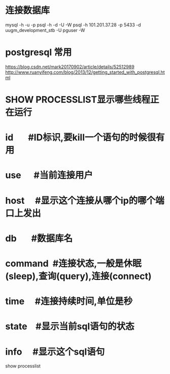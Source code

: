 # 连接数据库
mysql -h -u -p
psql -h  -d  -U  -W
psql -h 101.201.37.28 -p 5433 -d uugm_development_stb -U pguser -W

# postgresql 常用
https://blog.csdn.net/mark20170902/article/details/52512989
http://www.ruanyifeng.com/blog/2013/12/getting_started_with_postgresql.html
# SHOW PROCESSLIST显示哪些线程正在运行
# id       #ID标识,要kill一个语句的时候很有用
# use      #当前连接用户
# host     #显示这个连接从哪个ip的哪个端口上发出
# db       #数据库名
# command  #连接状态,一般是休眠(sleep),查询(query),连接(connect)
# time     #连接持续时间,单位是秒
# state    #显示当前sql语句的状态
# info     #显示这个sql语句
show processlist
